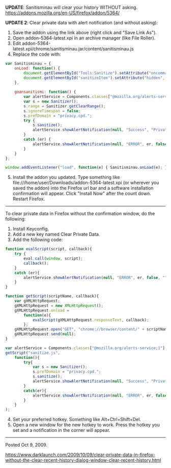 <strong>UPDATE</strong>: Sanitisminau will clear your history WITHOUT asking.
https://addons.mozilla.org/en-US/firefox/addon/5364/

<strong>UPDATE 2</strong>: Clear private data with alert notification (and without asking):
1. Save the addon using the link above (right click and "Save Link As").
2. Open addon-5364-latest.xpi in an archive manager (like File Roller).
3. Edit addon-5364-latest.xpi/chrome/sanitisminau.jar/content/sanitisminau.js
4. Replace the code with:
```javascript
var Sanitisminau = {
	onLoad: function() {
		document.getElementById("Tools:Sanitize").setAttribute("oncommand", "Sanitisminau.goansanitismi();");
		document.getElementById("sanitizeItem").setAttribute("hidden", true);
	},
	
	goansanitismi: function() {
		var alertService = Components.classes["@mozilla.org/alerts-service;1"].getService(Components.interfaces.nsIAlertsService);
		var s = new Sanitizer();
		s.range = Sanitizer.getClearRange();
		s.ignoreTimespan = false;
		s.prefDomain = "privacy.cpd.";
		try {
			s.sanitize();
			alertService.showAlertNotification(null, "Success", "Private Data Cleared!", false, "", null);
		}
		catch (er) {
			alertService.showAlertNotification(null, "ERROR", er, false, "", null);
		}
	}
}; 

window.addEventListener("load", function(e) { Sanitisminau.onLoad(e); }, false); 
```
5. Install the addon you updated. Type something like file:///home/user/Downloads/addon-5364-latest.xpi (or wherever you saved the addon) into the Firefox url bar and a software installation confirmation will appear. Click "Install Now" after the count down. Restart Firefox.

---

To clear private data in Firefox without the confirmation window, do the following:

1. Install Keyconfig.
2. Add a new key named Clear Private Data.
3. Add the following code:
```javascript
function evalScript(script, callback){
	try {
		eval.call(window, script);
		callback();
	}
	catch (er){
		alertService.showAlertNotification(null, "ERROR", er, false, "", null);
	}
}

function getScript(scriptName, callback){
	var gXMLHttpRequest;
	gXMLHttpRequest = new XMLHttpRequest();
	gXMLHttpRequest.onload =
		function(e){
			evalScript(gXMLHttpRequest.responseText, callback);
		};
	gXMLHttpRequest.open("GET", "chrome://browser/content/" + scriptName);
	gXMLHttpRequest.send(null);
}

var alertService = Components.classes["@mozilla.org/alerts-service;1"].getService(Components.interfaces.nsIAlertsService);
getScript("sanitize.js",
	function(){
		try{
			var s = new Sanitizer();
			s.prefDomain = "privacy.cpd.";
			s.sanitize();
			alertService.showAlertNotification(null, "Success", "Private Data Cleared!", false, "", null);
		}
		catch(er){
			alertService.showAlertNotification(null, "ERROR", er, false, "", null);
		}
	}
);
```

4. Set your preferred hotkey. Something like Alt+Ctrl+Shift+Del.
5. Open a new window for the new hotkey to work. Press the hotkey you set and a notification in the corner will appear.

---

Posted Oct 9, 2009.

https://www.darklaunch.com/2009/10/09/clear-private-data-in-firefox-without-the-clear-recent-history-dialog-window-clear-recent-history.html